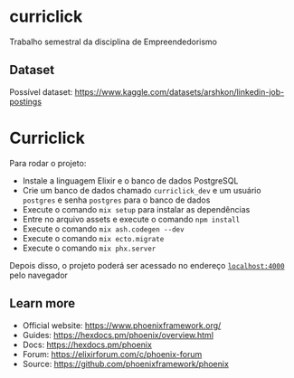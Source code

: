# curriclick
Trabalho semestral da disciplina de Empreendedorismo

## Dataset
Possível dataset: https://www.kaggle.com/datasets/arshkon/linkedin-job-postings

# Curriclick

Para rodar o projeto:

* Instale a linguagem Elixir e o banco de dados PostgreSQL
* Crie um banco de dados chamado `curriclick_dev` e um usuário `postgres` e senha `postgres` para o banco de dados
* Execute o comando `mix setup` para instalar as dependências
* Entre no arquivo assets e execute o comando `npm install`
* Execute o comando `mix ash.codegen --dev`
* Execute o comando `mix ecto.migrate`
* Execute o comando `mix phx.server`

Depois disso, o projeto poderá ser acessado no endereço [`localhost:4000`](http://localhost:4000) pelo navegador

## Learn more

* Official website: https://www.phoenixframework.org/
* Guides: https://hexdocs.pm/phoenix/overview.html
* Docs: https://hexdocs.pm/phoenix
* Forum: https://elixirforum.com/c/phoenix-forum
* Source: https://github.com/phoenixframework/phoenix
